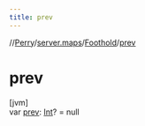 ```yaml
---
title: prev
---
```

//[Perry](../../../index.html)/[server.maps](../index.html)/[Foothold](index.html)/[prev](prev.html)



# prev



[jvm]\
var [prev](prev.html): [Int](https://kotlinlang.org/api/latest/jvm/stdlib/kotlin/-int/index.html)? = null




